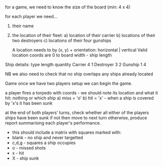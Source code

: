for a game, we need to know the size of the board (min: 4 x 4)

for each player we need...

1. their name

2. the location of their fleet:
   a) location of their carrier
   b) locations of their two destroyers
   c) locations of their four gunships

   A location needs to by (x, y) + orientation: horizontal | vertical
   Valid location coords are 0 to board width - ship length

Ship details:
type length quantity
Carrier 4 1
Destroyer 3 2
Gunship 1 4

NB we also need to check that no ship overlaps any ships already located

Game
once we have two players setup we can begin the game.

a player fires a torpedo with coords - we should note its location and what it hit: nothing or which ship
a) miss = 'o'
b) hit = 'x' - when a ship is covered by 'x's it has been sunk

at the end of both players' turns, check whether all either of the players ships have been sunk
if not then move to next turn
otherwise, produce report summarising each player's performance.

- this should include a matrix with squares marked with:
- blank - no ship and never targetted
- c,d,g - squares a ship occupies
- o - missed shots
- x - hit
- X - ship sunk
